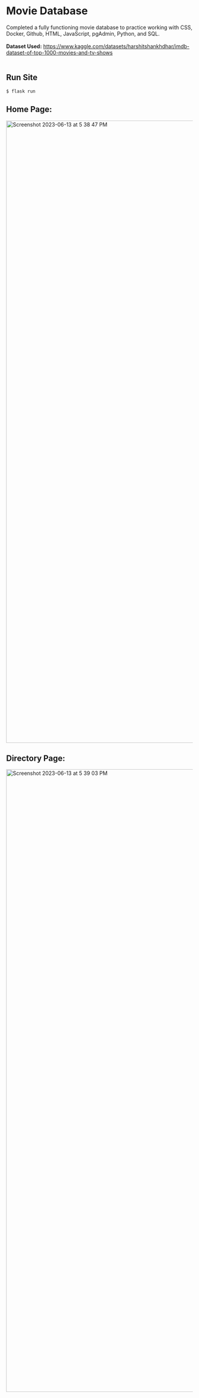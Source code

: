 # Movie Database
Completed a fully functioning movie database to practice working with CSS, Docker, Github, HTML, JavaScript, pgAdmin, Python, and SQL. 
<br>
<br>**Dataset Used:** https://www.kaggle.com/datasets/harshitshankhdhar/imdb-dataset-of-top-1000-movies-and-tv-shows 
<br>
<br>

## Run Site
```
$ flask run
```

## Home Page:
<img width="1678" alt="Screenshot 2023-06-13 at 5 38 47 PM" src="https://github.com/orangepulpsucks/MovieDatabasePrac/assets/42681894/152995ac-0c73-49df-88f1-9f532423c617">

## Directory Page:
<img width="1679" alt="Screenshot 2023-06-13 at 5 39 03 PM" src="https://github.com/orangepulpsucks/MovieDatabasePrac/assets/42681894/62a5675c-5bd4-4f6d-89e2-98eaedb84b30">
